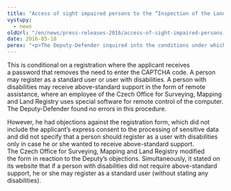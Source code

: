 ```yaml
---
title: "Access of sight impaired persons to the “Inspection of the Land Registry” online application"
vystupy:
  - news
oldUrl: "/en/news/press-releases-2016/access-of-sight-impaired-persons-to-the-inspection-of-the-land-registry-online-application/"
date: 2016-05-18
perex: "<p>The Deputy-Defender inquired into the conditions under which sight impaired persons are able to use the “Inspection of the Land Registry” online application without entering CAPTCHA codes.</p>"
---
```


<!-- imported from the old website -->

<p>This is conditional on a registration where the applicant receives a password that removes the need to enter the CAPTCHA code. A person may register as a standard user or user with disabilities. A person with disabilities may receive above-standard support in the form of remote assistance, where an employee of the Czech Office for Surveying, Mapping and Land Registry uses special software for remote control of the computer. The Deputy-Defender found no errors in this procedure.</p> <p>However, he had objections against the registration form, which did not include the applicant’s express consent to the processing of sensitive data and did not specify that a person should register as a user with disabilities only in case he or she wanted to receive above-standard support. The Czech Office for Surveying, Mapping and Land Registry modified the form in reaction to the Deputy’s objections. Simultaneously, it stated on its website that if a person with disabilities did not require above-standard support, he or she may register as a standard user (without stating any disabilities).</p>
